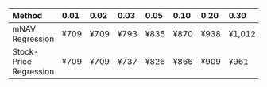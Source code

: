 | Method                 | 0.01   | 0.02   | 0.03   | 0.05   | 0.10   | 0.20   | 0.30   | 0.40   | 0.50   | 0.60   | 0.70   | 0.80   | 0.90   | 0.95   | 0.97   | 0.98   | 0.99   |
|:-----------------------|:-------|:-------|:-------|:-------|:-------|:-------|:-------|:-------|:-------|:-------|:-------|:-------|:-------|:-------|:-------|:-------|:-------|
| mNAV Regression        | ¥709   | ¥709   | ¥793   | ¥835   | ¥870   | ¥938   | ¥1,012 | ¥1,198 | ¥1,352 | ¥1,453 | ¥1,721 | ¥2,092 | ¥2,614 | ¥2,790 | ¥2,967 | ¥3,046 | ¥3,020 |
| Stock-Price Regression | ¥709   | ¥709   | ¥737   | ¥826   | ¥866   | ¥909   | ¥961   | ¥1,087 | ¥1,202 | ¥1,275 | ¥1,521 | ¥1,989 | ¥2,327 | ¥2,628 | ¥2,720 | ¥2,760 | ¥2,829 |